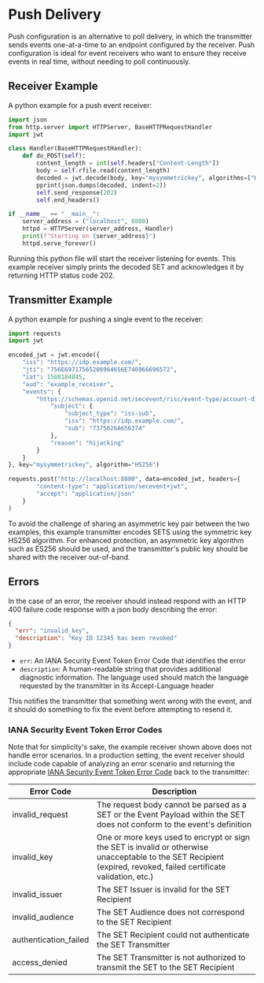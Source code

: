 # Push Delivery
Push configuration is an alternative to poll delivery, in which the transmitter
sends events one-at-a-time to an endpoint configured by the receiver. Push
configuration is ideal for event receivers who want to ensure they
receive events in real time, without needing to poll continuously.


## Receiver Example
A python example for a push event receiver:

```py
import json
from http.server import HTTPServer, BaseHTTPRequestHandler
import jwt

class Handler(BaseHTTPRequestHandler):
    def do_POST(self):
        content_length = int(self.headers["Content-Length"])
        body = self.rfile.read(content_length)
        decoded = jwt.decode(body, key="mysymmetrickey", algorithms=["HS256"], audience="example_receiver")
        pprint(json.dumps(decoded, indent=2))
        self.send_response(202)
        self.end_headers()

if __name__ == "__main__":
    server_address = ("localhost", 8080)
    httpd = HTTPServer(server_address, Handler)
    print(f"Starting on {server_address}")
    httpd.serve_forever()
```

Running this python file will start the receiver listening for events. This
example receiver simply prints the decoded SET and acknowledges it by returning
HTTP status code 202.

## Transmitter Example
A python example for pushing a single event to the receiver:

```py
import requests
import jwt

encoded_jwt = jwt.encode({
    "iss": "https://idp.example.com/",
    "jti": "756E69717565206964656E746966696572",
    "iat": 1508184845,
    "aud": "example_receiver",
    "events": {
        "https://schemas.openid.net/secevent/risc/event-type/account-disabled": {
            "subject": {
                "subject_type": "iss-sub",
                "iss": "https://idp.example.com/",
                "sub": "7375626A656374"
            },
            "reason": "hijacking"
        }
    }
}, key="mysymmetrickey", algorithm="HS256")

requests.post("http://localhost:8080", data=encoded_jwt, headers={
        "content-type": "application/secevent+jwt",
        "accept": "application/json"
    }
)
```

To avoid the challenge of sharing an asymmetric key pair between the two
examples, this example transmitter encodes SETS using the symmetric key HS256
algorithm. For enhanced protection, an asymmetric key algorithm such as ES256
should be used, and the transmitter's public key should be shared with the
receiver out-of-band.


## Errors
In the case of an error, the receiver should instead respond with an HTTP 400 failure code response with a json body describing the error:

```json
{
  "err": "invalid_key",
  "description": "Key ID 12345 has been revoked"
}
```

- `err`: An IANA Security Event Token Error Code that identifies the error
- `description`: A human-readable string that provides additional diagnostic information.
The language used should match the language requested by the transmitter in its Accept-Language header

This notifies the transmitter that something went wrong with the event,
and it should do something to fix the event before attempting to resend it.

### IANA Security Event Token Error Codes

Note that for simplicity's sake, the example receiver shown above does not handle error scenarios.
In a production setting, the event receiver should include code capable of analyzing an error scenario
and returning the appropriate
[IANA Security Event Token Error Code](https://www.iana.org/assignments/secevent/secevent.xhtml)
back to the transmitter:

| Error Code | Description |
| ---------- | ----------- |
| invalid_request |  The request body cannot be parsed as a SET or the Event Payload within the SET does not conform to the event's definition |
| invalid_key | One or more keys used to encrypt or sign the SET is invalid or otherwise unacceptable to the SET Recipient (expired, revoked, failed certificate validation, etc.) |
| invalid_issuer | The SET Issuer is invalid for the SET Recipient |
| invalid_audience | The SET Audience does not correspond to the SET Recipient |
| authentication_failed | The SET Recipient could not authenticate the SET Transmitter |
| access_denied | The SET Transmitter is not authorized to transmit the SET to the SET Recipient |
